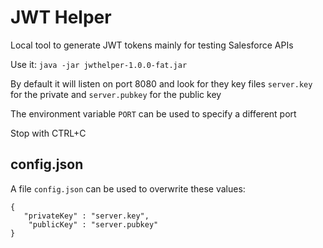 # JWT Helper

Local tool to generate JWT tokens mainly for testing Salesforce APIs

Use it: `java -jar jwthelper-1.0.0-fat.jar`

By default it will listen on port 8080 and 
look for they key files `server.key` for the private and
`server.pubkey` for the public key

The environment variable `PORT` can be used to specify a different port

Stop with CTRL+C

## config.json

A file `config.json` can be used to overwrite these values:

```
{
   "privateKey" : "server.key",
    "publicKey" : "server.pubkey"
}
```    